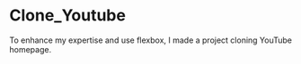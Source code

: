 # Clone_Youtube

To enhance my expertise and use flexbox, I made a project cloning YouTube homepage.
